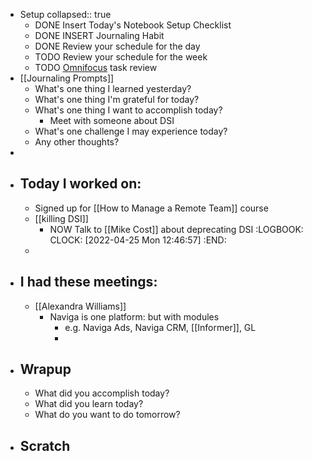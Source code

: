 - Setup
  collapsed:: true
	- DONE Insert Today's Notebook Setup Checklist
	- DONE INSERT Journaling Habit
	- DONE Review your schedule for the day
	- TODO Review your schedule for the week
	- TODO [Omnifocus](omnifocus://) task review
- [[Journaling Prompts]]
	- What's one thing I learned yesterday?
	- What's one thing I'm grateful for today?
	- What's one thing I want to accomplish today?
		- Meet with someone about DSI
	- What's one challenge I may experience today?
	- Any other thoughts?
-
- ## Today I worked on:
	- Signed up for [[How to Manage a Remote Team]] course
	- [[killing DSI]]
		- NOW Talk to [[Mike Cost]] about deprecating DSI
		  :LOGBOOK:
		  CLOCK: [2022-04-25 Mon 12:46:57]
		  :END:
	-
- ## I had these meetings:
	- [[Alexandra Williams]]
		- Naviga is one platform: but with modules
			- e.g. Naviga Ads, Naviga CRM, [[Informer]], GL
			-
- ## Wrapup
	- What did you accomplish today?
	- What did you learn today?
	- What do you want to do tomorrow?
- ## Scratch